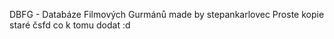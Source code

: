 DBFG - Databáze Filmových Gurmánů
    made by stepankarlovec
Proste kopie staré čsfd co k tomu dodat :d
